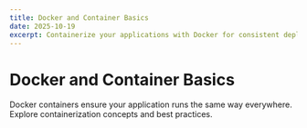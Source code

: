 ```yaml
---
title: Docker and Container Basics
date: 2025-10-19
excerpt: Containerize your applications with Docker for consistent deployment
---
```


# Docker and Container Basics

Docker containers ensure your application runs the same way everywhere. Explore containerization concepts and best practices.
